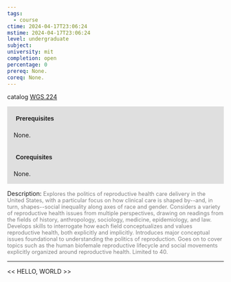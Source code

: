 ```yaml
---
tags:
  - course
ctime: 2024-04-17T23:06:24
mstime: 2024-04-17T23:06:24
level: undergraduate
subject: 
university: mit
completion: open
percentage: 0
prereq: None.
coreq: None.
---
```


catalog [WGS.224](http://student.mit.edu/catalog/mWGSa.html#WGS.224)

<span style="display: block; padding: 15px; background-color: rgb(100, 100, 100, 0.2);"><font id="m_prereq4280_0" style="display: block; font-family: Arial, sans-serif; font-weight: bold; padding: 5px">Prerequisites</font><br><span id="prereq4280_0">None.</span></span>
<span style="display: block; padding: 15px; background-color: rgb(100, 100, 100, 0.2);"><font id="m_coreq4280_0" style="display: block; font-family: Arial, sans-serif; font-weight: bold; padding: 5px">Corequisites</font><br><span id="coreq4280_0">None.</span></span>

<font style="">Description:</font>
<font style="color: grey; font-size: 0.8rem;">Explores the politics of reproductive health care delivery in the United States, with a particular focus on how clinical care is shaped by--and, in turn, shapes--social inequality along axes of race and gender. Considers a variety of reproductive health issues from multiple perspectives, drawing on readings from the fields of history, anthropology, sociology, medicine, epidemiology, and law. Develops skills to interrogate how each field conceptualizes and values reproductive health, both explicitly and implicitly. Introduces major conceptual issues foundational to understanding the politics of reproduction. Goes on to cover topics such as the human biofemale reproductive lifecycle and social movements explicitly organized around reproductive health. Limited to 40.</font>



---

<< HELLO, WORLD >>
